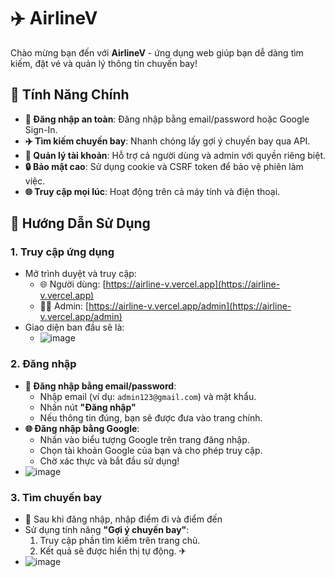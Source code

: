 # ✈️ AirlineV  
Chào mừng bạn đến với **AirlineV** - ứng dụng web giúp bạn dễ dàng tìm kiếm, đặt vé và quản lý thông tin chuyến bay!

## 🌟 Tính Năng Chính
- **🔐 Đăng nhập an toàn**: Đăng nhập bằng email/password hoặc Google Sign-In.
- **✈️ Tìm kiếm chuyến bay**: Nhanh chóng lấy gợi ý chuyến bay qua API.
- **👥 Quản lý tài khoản**: Hỗ trợ cả người dùng và admin với quyền riêng biệt.
- **🔒 Bảo mật cao**: Sử dụng cookie và CSRF token để bảo vệ phiên làm việc.
- **🌐 Truy cập mọi lúc**: Hoạt động trên cả máy tính và điện thoại.

## 🚀 Hướng Dẫn Sử Dụng
### 1. Truy cập ứng dụng
- Mở trình duyệt và truy cập:  
  - 🌐 Người dùng: [https://airline-v.vercel.app](https://airline-v.vercel.app)
  - 👮‍♂️ Admin: [https://airline-v.vercel.app/admin](https://airline-v.vercel.app/admin)
- Giao diện ban đầu sẽ là:
  - ![image](https://github.com/user-attachments/assets/564323d0-a6db-4ccd-a818-20cbc647b2c0)

### 2. Đăng nhập
- **📧 Đăng nhập bằng email/password**:
  - Nhập email (ví dụ: `admin123@gmail.com`) và mật khẩu.
  - Nhấn nút **"Đăng nhập"**
  - Nếu thông tin đúng, bạn sẽ được đưa vào trang chính.
- **🌐 Đăng nhập bằng Google**:
  - Nhấn vào biểu tượng Google trên trang đăng nhập.
  - Chọn tài khoản Google của bạn và cho phép truy cập.
  - Chờ xác thực và bắt đầu sử dụng!
- ![image](https://github.com/user-attachments/assets/b03ea7b9-a06e-4947-a6cb-774294440a17)

### 3. Tìm chuyến bay
- 🌟 Sau khi đăng nhập, nhập điểm đi và điểm đến
- Sử dụng tính năng **"Gợi ý chuyến bay"**:
  1. Truy cập phần tìm kiếm trên trang chủ.
  2. Kết quả sẽ được hiển thị tự động. ✈
- ![image](https://github.com/user-attachments/assets/83daa66b-a26a-495d-b694-07cb7e7f3370)
